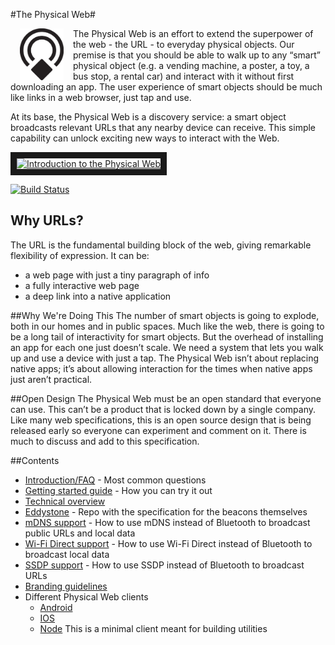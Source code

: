 #The Physical Web#

<img align="left" src="https://raw.githubusercontent.com/google/physical-web/master/documentation/images/logo/logo-black.png" hspace="15" width="70px" style="float: left">

The Physical Web is an effort to extend the superpower of the web - the URL - to everyday physical objects. Our premise is that you should be able to walk up to any “smart” physical object (e.g. a vending machine, a poster, a toy, a bus stop, a rental car) and interact with it without first downloading an app. The user experience of smart objects should be much like links in a web browser, just tap and use.

At its base, the Physical Web is a discovery service: a smart object broadcasts relevant URLs that any nearby device can receive. This simple capability can unlock exciting new ways to interact with the Web.

<a href="https://youtu.be/1yaLPRgtlR0" target="_blank"><img src="http://img.youtube.com/vi/1yaLPRgtlR0/0.jpg" alt="Introduction to the Physical Web" width="240" height="180" border="10" /></a>

[![Build Status](https://travis-ci.org/google/physical-web.svg?branch=master)](https://travis-ci.org/google/physical-web)

## Why URLs?

The URL is the fundamental building block of the web, giving remarkable flexibility of expression. It can be:

* a web page with just a tiny paragraph of info
* a fully interactive web page
* a deep link into a native application

##Why We're Doing This
The number of smart objects is going to explode, both in our homes and in public spaces. Much like the web, there is going to be a long tail of interactivity for smart objects. But the overhead of installing an app for each one just doesn’t  scale. We need a system that lets you walk up and use a device with just a tap. The Physical Web isn’t about replacing native apps; it’s about allowing interaction for the times when native apps just aren’t practical.

##Open Design
The Physical Web must be an open standard that everyone can use. This can’t be a product that is locked down by a single company. Like many web specifications, this is an open source design that is being released early so everyone can experiment and comment on it. There is much to discuss and add to this specification.

##Contents
* [Introduction/FAQ](http://github.com/google/physical-web/blob/master/documentation/introduction.md) - Most common questions
* [Getting started guide](http://github.com/google/physical-web/blob/master/documentation/getting_started.md) - How you can try it out
* [Technical overview](https://github.com/google/physical-web/blob/master/documentation/technical_overview.md)
* [Eddystone](https://github.com/google/eddystone) - Repo with the specification for the beacons themselves
* [mDNS support](https://github.com/google/physical-web/blob/master/documentation/mDNS_Support.md) - How to use mDNS instead of Bluetooth to broadcast public URLs and local data
* [Wi-Fi Direct support](https://github.com/google/physical-web/blob/master/documentation/WiFi_Direct_Support.md) - How to use Wi-Fi Direct instead of Bluetooth to broadcast local data
* [SSDP support](documentation/ssdp_support.md) - How to use SSDP instead of Bluetooth to broadcast URLs
* [Branding guidelines](documentation/branding_guidelines.md)
* Different Physical Web clients
    * [Android](android)  
    * [IOS](ios)  
    * [Node](nodejs)  This is a minimal client meant for building utilities
